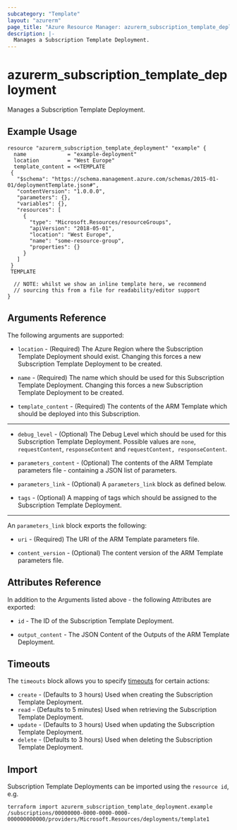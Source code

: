 ```yaml
---
subcategory: "Template"
layout: "azurerm"
page_title: "Azure Resource Manager: azurerm_subscription_template_deployment"
description: |-
  Manages a Subscription Template Deployment.
---
```


# azurerm_subscription_template_deployment

Manages a Subscription Template Deployment.

## Example Usage

```hcl
resource "azurerm_subscription_template_deployment" "example" {
  name             = "example-deployment"
  location         = "West Europe"
  template_content = <<TEMPLATE
 {
   "$schema": "https://schema.management.azure.com/schemas/2015-01-01/deploymentTemplate.json#",
   "contentVersion": "1.0.0.0",
   "parameters": {},
   "variables": {},
   "resources": [
     {
       "type": "Microsoft.Resources/resourceGroups",
       "apiVersion": "2018-05-01",
       "location": "West Europe",
       "name": "some-resource-group",
       "properties": {}
     }
   ]
 }
 TEMPLATE

  // NOTE: whilst we show an inline template here, we recommend
  // sourcing this from a file for readability/editor support
}
```

## Arguments Reference

The following arguments are supported:

* `location` - (Required) The Azure Region where the Subscription Template Deployment should exist. Changing this forces a new Subscription Template Deployment to be created.

* `name` - (Required) The name which should be used for this Subscription Template Deployment. Changing this forces a new Subscription Template Deployment to be created.

* `template_content` - (Required) The contents of the ARM Template which should be deployed into this Subscription.

---

* `debug_level` - (Optional) The Debug Level which should be used for this Subscription Template Deployment. Possible values are `none`, `requestContent`, `responseContent` and `requestContent, responseContent`.

* `parameters_content` - (Optional) The contents of the ARM Template parameters file - containing a JSON list of parameters.

* `parameters_link` - (Optional)  A `parameters_link` block as defined below.

* `tags` - (Optional) A mapping of tags which should be assigned to the Subscription Template Deployment.

---

An `parameters_link` block exports the following:

* `uri` - (Required) The URI of the ARM Template parameters file.

* `content_version` - (Optional) The content version of the ARM Template parameters file.

## Attributes Reference

In addition to the Arguments listed above - the following Attributes are exported: 

* `id` - The ID of the Subscription Template Deployment.

* `output_content` - The JSON Content of the Outputs of the ARM Template Deployment.

## Timeouts

The `timeouts` block allows you to specify [timeouts](https://www.terraform.io/docs/configuration/resources.html#timeouts) for certain actions:

* `create` - (Defaults to 3 hours) Used when creating the Subscription Template Deployment.
* `read` - (Defaults to 5 minutes) Used when retrieving the Subscription Template Deployment.
* `update` - (Defaults to 3 hours) Used when updating the Subscription Template Deployment.
* `delete` - (Defaults to 3 hours) Used when deleting the Subscription Template Deployment.

## Import

Subscription Template Deployments can be imported using the `resource id`, e.g.

```shell
terraform import azurerm_subscription_template_deployment.example /subscriptions/00000000-0000-0000-0000-000000000000/providers/Microsoft.Resources/deployments/template1
```
